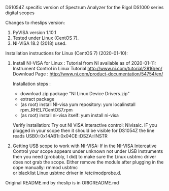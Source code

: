 DS1054Z specific version of Spectrum Analyzer for the Rigol DS1000 series digital scopes

Changes to rheslips version: 

1. PyVISA version 1.10.1
2. Tested under Linux (CentOS 7).
3. NI-VISA 18.2 (2018) used.

Installation instructions for Linux (CentOS 7) (2020-01-10):

1. Install NI-VISA for Linux : 
    Tutorial from NI available as of 2020-01-11:
        Instrument Control in Linux Tutorial http://www.ni.com/tutorial/2816/en/
    Download Page : http://www.ni.com/product-documentation/54754/en/    
    
    Installation steps :
      - download zip package "NI Linux Device Drivers.zip"
      - extract package
      - (as root) install NI-visa yum repository: yum localinstall rpm_RHEL7CentOS7.rpm
      - (as root) install ni-visa itself: yum install ni-visa
    
    Verify installation:
     Try out NI VISA interactive control: NIvisaic. IF you plugged in your scope then it should be visible 
     for DS1054Z the line reads 
      USB0::0x14AB1::0x04CE::DSZA<serialnumberhere>::INSTR
         

2. Getting USB scope to work with NI-VISA:
     If in the NI-VISA Intercative Control your scope appears under unknown not under USB Instruments 
     then you need (probably, I did) to make sure the Linux usbtmc driver does not grab the scope. 
     Either remove the module after plugging in the cope manually: rmmod usbtmc  
     or blacklist Linux usbtmc driver in /etc/modprobe.d.       
         
     
    
    
       
Original README.md by rheslip is in ORIGREADME.md

